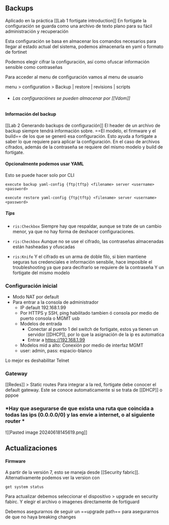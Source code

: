 ## Backups
Aplicado en la práctica [[Lab 1 fortigate introduction]]
En fortigate la configuración se guarda como una archivo de texto plano para su fácil administración y recuperación

Esta configuración se basa en almacenar los comandos necesarios para llegar al estado actual del sistema, podemos almacenarla en yaml o formato de fortinet

Podemos elegir cifrar la configuración, así como ofuscar información sensible como contraseñas


Para acceder al menu de configuración vamos al menu de usuario

menu > configuration > Backup | restore | revisions | scripts

- ###### Las configuraciónes se pueden almacenar por [[Vdom]]

#### Información del backup
[[Lab 2 Generando backups de configuración]]
El header de un archivo de backup siempre tendrá información sobre. ==El modelo, el firmware y el build== de los que se generó esa configuración. Esto ayuda a fortigate a saber lo que requiere para aplicar la configuración. En el caso de archivos cifrados, además de la contraseña se requiere del mismo modelo y build de fortigate.

#### Opcionalmente podemos usar YAML
Esto se puede hacer solo por CLI

```
execute backup yaml-config {ftp|tftp} <filename> server <username> 
<password>
```

```
execute restore yaml-config {ftp|tftp} <filename> server <username> 
<password>
```

##### Tips

- `ris:Checkbox` Siempre hay que respaldar, aunque se trate de un cambio menor, ya que no hay forma de deshacer configuraciones. 

- `ris:Checkbox` Aunque no se use el cifrado, las contraseñas almacenadas están hasheadas y ofuscadas

- `ris:Knife` Y el cifrado es un arma de doble filo, si bien mantiene seguras tus credenciales e información sensbile, hace imposible el troubleshooting ya que para decifrarlo se requiere de la contraseña Y un fortigate del mismo modelo
### Configuración inicial
- Modo NAT por default
- Para entrar a la consola de administrador
	- IP default 192.168.1.99 
	-  Por HTTPS y SSH, ping habilitado tambien ó consola por medio de puerto consola o MGMT usb
	- Modelos de entrada
		- Conectar al puerto 1 del switch de fortigate, estos ya tienen un servidor [[DHCP]], por lo que la asignación de la ip es automatica
		- Entrar a  https://192.168.1.99
	- Modelos mid a alto: Conexión por medio de interfaz MGMT
	- user: admin, pass: espacio-blanco

Lo mejor es deshabilitar Telnet

### Gateway
[[Redes]] >  Static routes
Para integrar a la red, fortigate debe conocer el default gateway. Este se conoce automaticamente si se trata de [[DHCP]] o pppoe

### *Hay que asegurarse de que exista una ruta que coincida a todas las ips (0.0.0.0/0) y las envie a internet, o al siguiente router *
![[Pasted image 20240618145619.png]]


## Actualizaciones

#### Firmware

A partir de la versión 7, esto se maneja desde [[Security fabric]]. Alternativamente podemos ver la version con 
```
get system status
```

Para actualizar debemos seleccionar el dispositivo > upgrade en security fabirc. Y elegir el archivo o imagenes directamente de fortiguard

Debemos asegurarnos de seguir un ==upgrade path== para asegurarnos de que no haya breaking changes

